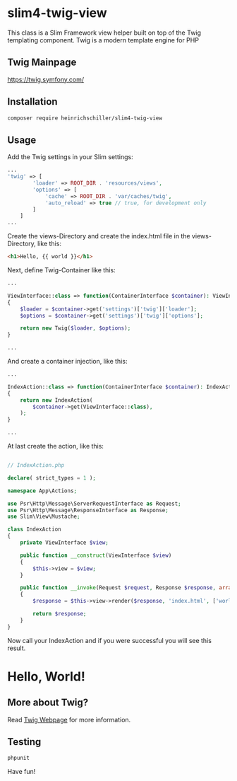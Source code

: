 # slim4-twig-view

This class is a Slim Framework view helper built on top of the Twig templating component.
Twig is a modern template engine for PHP

## Twig Mainpage
https://twig.symfony.com/

## Installation

```bash
composer require heinrichschiller/slim4-twig-view
```

## Usage

Add the Twig settings in your Slim settings:

```php
...
'twig' => [
        'loader' => ROOT_DIR . 'resources/views',
        'options' => [
            'cache' => ROOT_DIR . 'var/caches/twig',
            'auto_reload' => true // true, for development only
        ]
    ]
...
```
Create the views-Directory and create the index.html file in the views-Directory, like this:

```html
<h1>Hello, {{ world }}</h1>
```
Next, define Twig-Container like this:

```php
...

ViewInterface::class => function(ContainerInterface $container): ViewInterface
{
    $loader = $container->get('settings')['twig']['loader'];
    $options = $container->get('settings')['twig']['options'];

    return new Twig($loader, $options);
}

...
```

And create a container injection, like this:

```php
...

IndexAction::class => function(ContainerInterface $container): IndexAction
{
    return new IndexAction(
        $container->get(ViewInterface::class),
    );
}

...
```

At last create the action, like this:

```php

// IndexAction.php

declare( strict_types = 1 );

namespace App\Actions;

use Psr\Http\Message\ServerRequestInterface as Request;
use Psr\Http\Message\ResponseInterface as Response;
use Slim\View\Mustache;

class IndexAction
{
    private ViewInterface $view;

    public function __construct(ViewInterface $view)
    {
        $this->view = $view;
    }

    public function __invoke(Request $request, Response $response, array $args = []): Response
    {
        $response = $this->view->render($response, 'index.html', ['world' => 'World!']);

        return $response;
    }
}

```

Now call your IndexAction and if you were successful you will see this result.


<h1>Hello, World!</h1>

## More about Twig?
Read [Twig Webpage](https://twig.symfony.com/) for more information.

## Testing

```bash
phpunit
```

Have fun!